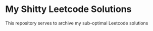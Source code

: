 # My Shitty Leetcode Solutions

This repository serves to archive my sub-optimal Leetcode solutions 
